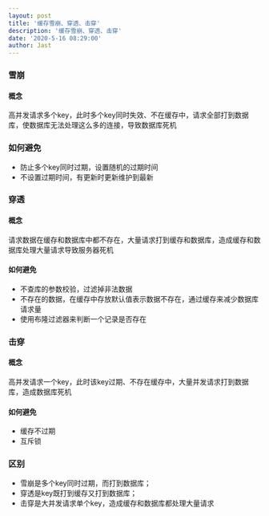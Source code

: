 ```yaml
---
layout: post
title: '缓存雪崩、穿透、击穿'
description: '缓存雪崩、穿透、击穿'
date: '2020-5-16 08:29:00'
author: Jast
---
```


### 雪崩

#### 概念

高并发请求多个key，此时多个key同时失效、不在缓存中，请求全部打到数据库，使数据库无法处理这么多的连接，导致数据库死机

### 如何避免

- 防止多个key同时过期，设置随机的过期时间
- 不设置过期时间，有更新时更新维护到最新

### 穿透

#### 概念

请求数据在缓存和数据库中都不存在，大量请求打到缓存和数据库，造成缓存和数据库处理大量请求导致服务器死机

#### 如何避免

- 不查库的参数校验，过滤掉非法数据
- 不存在的数据，在缓存中存放默认值表示数据不存在，通过缓存来减少数据库请求量
- 使用布隆过滤器来判断一个记录是否存在

### 击穿

#### 概念
高并发请求一个key，此时该key过期、不存在缓存中，大量并发请求打到数据库，造成数据库死机

#### 如何避免

- 缓存不过期
- 互斥锁

### 区别

- 雪崩是多个key同时过期，而打到数据库；
- 穿透是key既打到缓存又打到数据库；
- 击穿是大并发请求单个key，造成缓存和数据库都处理大量请求

